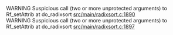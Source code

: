 WARNING Suspicious call (two or more unprotected arguments) to Rf_setAttrib at do_radixsort [src/main/radixsort.c:1890](https://github.com/wch/r-source/blob/5aab7b5708e44d73c35c69f923a16a687478ce1a/src/main/radixsort.c/#L1890)  
WARNING Suspicious call (two or more unprotected arguments) to Rf_setAttrib at do_radixsort [src/main/radixsort.c:1897](https://github.com/wch/r-source/blob/5aab7b5708e44d73c35c69f923a16a687478ce1a/src/main/radixsort.c/#L1897)  
